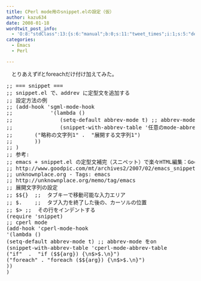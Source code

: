 ```yaml
---
title: CPerl mode用のsnippet.elの設定（仮）
author: kazu634
date: 2008-01-18
wordtwit_post_info:
  - 'O:8:"stdClass":13:{s:6:"manual";b:0;s:11:"tweet_times";i:1;s:5:"delay";i:0;s:7:"enabled";i:1;s:10:"separation";s:2:"60";s:7:"version";s:3:"3.7";s:14:"tweet_template";b:0;s:6:"status";i:2;s:6:"result";a:0:{}s:13:"tweet_counter";i:2;s:13:"tweet_log_ids";a:1:{i:0;i:3627;}s:9:"hash_tags";a:0:{}s:8:"accounts";a:1:{i:0;s:7:"kazu634";}}'
categories:
  - Emacs
  - Perl

---
```

<div class="section">
<p>
    　とりあえずifとforeachだけ付け加えてみた。
</p>
  
<pre class="syntax-highlight">
<span class="synComment">;; === snippet ===</span>
<span class="synComment">;; snippet.el で、addrev に定型文を追加する</span>
<span class="synComment">;; 設定方法の例</span>
<span class="synComment">;; (add-hook 'sgml-mode-hook</span>
<span class="synComment">;;            '(lambda ()</span>
<span class="synComment">;; 			  (setq-default abbrev-mode t) ;; abbrev-mode をon</span>
<span class="synComment">;; 			  (snippet-with-abbrev-table '任意のmode-abbrev-table </span>
<span class="synComment">;; 	  (&#34;略称の文字列1&#34; .  &#34;展開する文字列1&#34;)</span>
<span class="synComment">;; 	  ))</span>
<span class="synComment">;; )</span>
<span class="synComment">;; 参考:</span>
<span class="synComment">;; emacs + snippet.el の定型文補完（スニペット）で楽々HTML編集：Goodpic</span>
<span class="synComment">;; http://www.goodpic.com/mt/archives2/2007/02/emacs_snippetel_html.html</span>
<span class="synComment">;; unknownplace.org - Tags: emacs</span>
<span class="synComment">;; http://unknownplace.org/memo/tag/emacs</span>
<span class="synComment">;; 展開文字列の設定</span>
<span class="synComment">;; $${}  ;;  タブキーで移動可能な入力エリア</span>
<span class="synComment">;; $.    ;;  タブ入力を終了した後の、カーソルの位置</span>
<span class="synComment">;; $&#62; ;;  その行をインデントする</span>
<span class="synSpecial">(</span><span class="synStatement">require</span> <span class="synSpecial">'</span><span class="synIdentifier">snippet</span><span class="synSpecial">)</span>
<span class="synComment">;; cperl mode</span>
<span class="synSpecial">(</span>add-hook <span class="synSpecial">'</span><span class="synIdentifier">cperl-mode-hook</span>
<span class="synSpecial">'(</span><span class="synStatement">lambda</span> <span class="synSpecial">()</span>
<span class="synSpecial">(</span>setq-default abbrev-mode <span class="synStatement">t</span><span class="synSpecial">)</span> <span class="synComment">;; abbrev-mode をon</span>
<span class="synSpecial">(</span>snippet-with-abbrev-table 'cperl-mode-abbrev-table
<span class="synSpecial">(</span><span class="synConstant">&#34;if&#34;</span>  .  <span class="synConstant">&#34;if ($${arg}) {\n$&#62;$.\n}&#34;</span><span class="synSpecial">)</span>
<span class="synSpecial">(</span><span class="synConstant">&#34;foreach&#34;</span> . <span class="synConstant">&#34;foreach ($${arg}) {\n$&#62;$.\n}&#34;</span><span class="synSpecial">)</span>
<span class="synSpecial">))</span>
<span class="synSpecial">)</span>
</pre>
</div>
